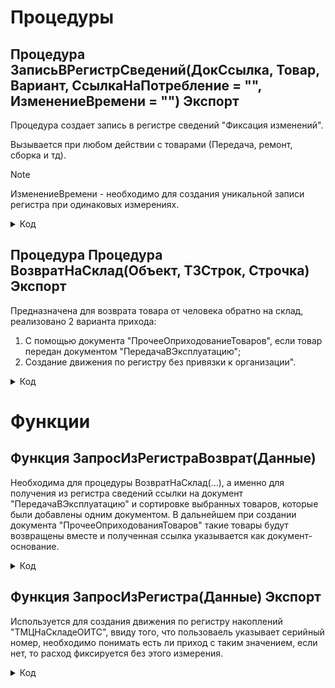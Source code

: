 # Процедуры

## Процедура ЗаписьВРегистрСведений(ДокСсылка, Товар, Вариант, СсылкаНаПотребление = "", ИзменениеВремени = "") Экспорт 
Процедура создает запись в регистре сведений "Фиксация изменений". 

Вызывается при любом действии с товарами (Передача, ремонт, сборка и тд).

> [!NOTE]
> ИзменениеВремени - необходимо для создания уникальной записи регистра при одинаковых измерениях.
 
<details>
<summary> Код </summary>
        НаборЗаписей = РегистрыСведений.ФиксацияИзменений.СоздатьНаборЗаписей();
        НаборЗаписей.Отбор.Регистратор.Установить(ДокСсылка); 
        НаборЗаписей.Прочитать();
        НоваяЗапись = НаборЗаписей.Добавить();
        Если ТипЗнч(ИзменениеВремени) = Тип("Число") Тогда
                НоваяЗапись.Дата = ТекущаяДата() - ИзменениеВремени;
        Иначе	
                НоваяЗапись.Дата = ТекущаяДата();
        КонецЕсли;
        НоваяЗапись.СерийныйНомер = Товар.СерийныйНомер;
        НоваяЗапись.Количество = Товар.Количество;
        НоваяЗапись.Номенклатура = Товар.Номенклатура;
        Если СсылкаНаПотребление = "" ИЛИ  ТипЗнч(ИзменениеВремени) = Тип("Число") Тогда 
                НоваяЗапись.ДокументыРедактирования = Документы.ВнутреннееПотребление.ПустаяСсылка();
        Иначе
                НоваяЗапись.ДокументыРедактирования = СсылкаНаПотребление;
        КонецЕсли;
        
        Если Вариант = "Передача" Тогда
                НоваяЗапись.Статус = Перечисления.ВариантыСкладскогоУчета.ПередалиВЭксплуатацию;
        ИначеЕсли Вариант = "Списание" Тогда
                НоваяЗапись.Статус = Перечисления.ВариантыСкладскогоУчета.СписалиНаРасходы;
        ИначеЕсли Вариант = "ОтработанРанее" Тогда
                НоваяЗапись.Статус = Перечисления.ВариантыСкладскогоУчета.ОтработанРанее;
        ИначеЕсли Вариант = "Отменили" Тогда
                НоваяЗапись.Статус = Перечисления.ВариантыСкладскогоУчета.Отменили;
        ИначеЕсли Вариант = "ВернулиИзЭксплуатации" Тогда
                НоваяЗапись.Статус = Перечисления.ВариантыСкладскогоУчета.ВернулиИзЭксплуатации;
        ИначеЕсли Вариант = "ВернулиОтработанРанее" Тогда 
                НоваяЗапись.Статус = Перечисления.ВариантыСкладскогоУчета.Вернули_ОтработанРанее;
        ИначеЕсли Вариант = "ИспользовалиДляСборки" Тогда
                НоваяЗапись.Статус = Перечисления.ВариантыСкладскогоУчета.ИспользовалиДляСборки;
        ИначеЕсли Вариант = "СписалиНаРасходы_Ремонт" Тогда
                НоваяЗапись.Статус = Перечисления.ВариантыСкладскогоУчета.СписалиНаРасходы_Ремонт;
        КонецЕсли;
        Если НЕ ТипЗнч(ДокСсылка) = Тип("ДокументСсылка.СборкаТоваров") Тогда		
                НоваяЗапись.ФИО  = ДокСсылка.ФИО;    
        КонецЕсли;
        НоваяЗапись.ТекущийПользователь = Пользователи.ТекущийПользователь(); 
        
        НаборЗаписей.Записать();	        
</details>

## Процедура Процедура ВозвратНаСклад(Объект, ТЗСтрок, Строчка) Экспорт
Предназначена для возврата товара от человека обратно на склад, реализовано 2 варианта прихода: 
1. С помощью документа "ПрочееОприходованиеТоваров", если товар передан документом "ПередачаВЭксплуатацию";
2. Создание движения по регистру без привязки к организации".

<details>
<summary> Код </summary>
    
	Если Строчка.ВариантВнесения = Перечисления.ВариантыВнесения.Передача Тогда
		НайденныеСтроки = ТЗСтрок.НайтиСтроки(Новый Структура("ВариантВнесения", Строчка.ВариантВнесения)); 
		Док = Новый ТаблицаЗначений;
		Для Каждого Позиция Из НайденныеСтроки Цикл
			Если Док.Количество() = 0 Тогда
				Док = ЗапросИзРегистраВозврат(Новый Структура("Номенклатура, СерийныйНомер", Позиция.Номенклатура, Позиция.СерийныйНомер)); 	
			Иначе 
				НоваяСтрока = Док.Добавить();
				ЗаполнитьЗначенияСвойств(НоваяСтрока, ЗапросИзРегистраВозврат(Новый Структура("Номенклатура, СерийныйНомер", Позиция.Номенклатура, Позиция.СерийныйНомер))[0]); 
			КонецЕсли;
		КонецЦикла;
		Док.Сортировать("ДокументыРедактирования");
		Пока Док.Количество() > 0 Цикл
			ПоискПоДок = Док.НайтиСтроки(Новый Структура("ДокументыРедактирования", Док[0].ДокументыРедактирования)); 
			ВозвратИзЭксплуатации = Документы.ПрочееОприходованиеТоваров.СоздатьДокумент();
			ВозвратИзЭксплуатации.Дата                  = ТекущаяДата();
			ВозвратИзЭксплуатации.Организация           = Объект.Организация;
			ВозвратИзЭксплуатации.Подразделение         = Справочники.СтруктураПредприятия.НайтиПоНаименованию("Отдел ИТС");
			ВозвратИзЭксплуатации.ХозяйственнаяОперация = Перечисления.ХозяйственныеОперации.ВозвратИзЭксплуатации;
			ВозвратИзЭксплуатации.Склад                 = Справочники.Склады.НайтиПоНаименованию("Отдел ИТС (администрирование)");
			ВозвратИзЭксплуатации.Валюта                = Справочники.Валюты.НайтиПоНаименованию("руб.");
			ВозвратИзЭксплуатации.ВариантПриемкиТоваров = Перечисления.ВариантыПриемкиТоваров.РазделенаТолькоПоНакладным;
			//ВозвратИзЭксплуатации.ОИТС_СсылкаНаДокумент = Объект.Ссылка;
			СсылкаНового = Документы.ПрочееОприходованиеТоваров.ПолучитьСсылку();
			ВозвратИзЭксплуатации.УстановитьСсылкуНового(СсылкаНового);
			Для Каждого НайденнаяСтрока Из ПоискПоДок Цикл
				//ПередачаВЭксплуатацию = ЗапросИзРегистра(Новый Структура("Номенклатура, СерийныйНомер", НайденнаяСтрока.Номенклатура, НайденнаяСтрока.СерийныйНомер)).ДокументыРедактирования;
				ВозвратИзЭксплуатации.ДокументОснование = НайденнаяСтрока.ДокументыРедактирования; 
				Стр = ВозвратИзЭксплуатации.Товары.Добавить();
				ЗаполнитьЗначенияСвойств(Стр, НайденнаяСтрока);  
				Стр.КоличествоУпаковок    = НайденнаяСтрока.Количество; 
				Стр.ФизическоеЛицо        = Объект.ФИО.ФизическоеЛицо;  
				Стр.Цена                  = 100; 
				Стр.Партия                = НайденнаяСтрока.ДокументыРедактирования.Товары[0].Партия;
				Стр.СтатьяРасходовДоходов = ПланыВидовХарактеристик.СтатьиДоходов.НайтиПоНаименованию("Возврат из эксплуатации");
				ОИТС_УчетТМЦ.ЗаписьВРегистрСведений(Объект.Ссылка, 
				Новый Структура("Номенклатура, СерийныйНомер, Количество", НайденнаяСтрока.Номенклатура, 
				НайденнаяСтрока.СерийныйНомер, НайденнаяСтрока.Количество), "ВернулиИзЭксплуатации", ВозвратИзЭксплуатации.ПолучитьСсылкуНового());
				ТЗСтрок.Удалить(ТЗСтрок.Найти(НайденнаяСтрока.СерийныйНомер));
				Док.Удалить(НайденнаяСтрока);
			КонецЦикла;
			Если ВозвратИзЭксплуатации.Товары.Количество() > 0 Тогда 
				ВозвратИзЭксплуатации.Записать(РежимЗаписиДокумента.Проведение);
			КонецЕсли;
		КонецЦикла;
	ИначеЕсли Строчка.ВариантВнесения = Перечисления.ВариантыВнесения.Списание ИЛИ Строчка.ВариантВнесения = Перечисления.ВариантыВнесения.ЗаписьВРегистре Тогда
		Док = Документы.УчетОтработанныхРанееТМЦ.СоздатьДокумент();
		СсылкаНового = Документы.УчетОтработанныхРанееТМЦ.ПолучитьСсылку();
		Док.УстановитьСсылкуНового(СсылкаНового); 
		СсылкаНовойРеализации = Док.ПолучитьСсылкуНового();	
		НайденныеСтроки = ТЗСтрок.НайтиСтроки(Новый Структура("ВариантВнесения", Строчка.ВариантВнесения));
		ИндексСтроки = 0;
		Для Каждого ТекСтрока Из НайденныеСтроки Цикл
			Набор = РегистрыНакопления.ТМЦНаСкладеОИТС.СоздатьНаборЗаписей();
			Набор.Отбор.Регистратор.Установить(СсылкаНовойРеализации);
			Набор.Прочитать();
			ИндексСтроки = ИндексСтроки + 1;
			Движение = Набор.Добавить();
			Движение.ВидДвижения        = ВидДвиженияНакопления.Приход;
			Движение.Период             = ТекущаяДата();
			Движение.НаименованиеТовара = ТекСтрока.Номенклатура;
			Движение.Количество         = ТекСтрока.Количество;
			Движение.ЕдиницыИзмерения   = ТекСтрока.Номенклатура.ЕдиницаИзмерения;
			Движение.СсылкаНаДокумент   = Объект.Ссылка;
			Движение.СерийныйНомер      = ТекСтрока.СерийныйНомер;
			Движение.ОтработанРанее     = Истина;
			Набор.Записать();
			ОИТС_УчетТМЦ.ЗаписьВРегистрСведений(Объект.Ссылка, 
			Новый Структура("Номенклатура, СерийныйНомер, Количество", ТекСтрока.Номенклатура, 
			ТекСтрока.СерийныйНомер, ТекСтрока.Количество), "ВернулиОтработанРанее", СсылкаНовойРеализации, ИндексСтроки);
			ТЗСтрок.Удалить(ТекСтрока);
		КонецЦикла;
	КонецЕсли;	 
</details>

# Функции

## Функция ЗапросИзРегистраВозврат(Данные)
Необходима для процедуры ВозвратНаСклад(...), а именно для получения из регистра сведений ссылки на документ "ПередачаВЭксплуатацию"
и сортировке выбранных товаров, которые были добавлены одним документом. В дальнейшем при создании документа "ПрочееОприходованияТоваров"
такие товары будут возвращены вместе и полученная ссылка указывается как документ-основание.

<details>
<summary> Код </summary>
 
    Запрос = Новый Запрос;
    Запрос.Текст = 
    "ВЫБРАТЬ ПЕРВЫЕ 1
    |	ФиксацияИзменений.ДокументыРедактирования КАК ДокументыРедактирования,
    |	ФиксацияИзменений.СерийныйНомер КАК СерийныйНомер,
    |	ФиксацияИзменений.Номенклатура КАК Номенклатура,
    |	ФиксацияИзменений.Количество КАК Количество
    |ИЗ
    |	РегистрСведений.ФиксацияИзменений КАК ФиксацияИзменений
    |ГДЕ
    |	ФиксацияИзменений.СерийныйНомер = &СерийныйНомер
    |	И ФиксацияИзменений.Номенклатура = &Номенклатура
    |	И ФиксацияИзменений.Статус = &Статус
    |
    |УПОРЯДОЧИТЬ ПО
    |	ФиксацияИзменений.Дата УБЫВ";
    
    Запрос.УстановитьПараметр("Номенклатура", Данные.Номенклатура);
    Запрос.УстановитьПараметр("СерийныйНомер", Данные.СерийныйНомер);
    Запрос.УстановитьПараметр("СерийныйНомер", Данные.СерийныйНомер);
    Запрос.УстановитьПараметр("Статус", Перечисления.ВариантыСкладскогоУчета.ПередалиВЭксплуатацию);
     
    РезультатЗапроса = Запрос.Выполнить();
     
    ВыборкаДетальныеЗаписи = РезультатЗапроса.Выгрузить();
    
    Возврат ВыборкаДетальныеЗаписи;
</details>

## Функция ЗапросИзРегистра(Данные) Экспорт
Используется для создания движения по регистру накоплений "ТМЦНаСкладеОИТС", ввиду того, что пользоваель указывает серийный номер, необходимо понимать есть ли приход с таким значением, если нет, то расход фиксируется без этого измерения.

<details>
<summary> Код </summary>
 
    Запрос = Новый Запрос;
    Запрос.Текст = 
    "ВЫБРАТЬ
    |	ТМЦНаСкладеОИТСОстатки.СерийныйНомер КАК СерийныйНомер
    |ИЗ
    |	РегистрНакопления.ТМЦНаСкладеОИТС.Остатки КАК ТМЦНаСкладеОИТСОстатки
    |ГДЕ
    |	ТМЦНаСкладеОИТСОстатки.СерийныйНомер = &СерийныйНомер";
     
    Запрос.УстановитьПараметр("СерийныйНомер", Данные);
     
    РезультатЗапроса = Запрос.Выполнить();
     
    ВыборкаДетальныеЗаписи = РезультатЗапроса.Выгрузить();
    
    Возврат ВыборкаДетальныеЗаписи;
</details>

